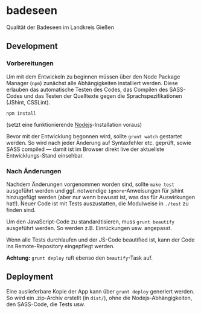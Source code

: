 badeseen
========

Qualität der Badeseen im Landkreis Gießen

## Development
### Vorbereitungen
Um mit dem Entwickeln zu beginnen müssen über den Node Package Manager (`npm`) zunächst alle Abhängigkeiten installiert werden. Diese erlauben das automatische Testen des Codes, das Compilen des SASS-Codes und das Testen der Quelltexte gegen die Sprachspezifikationen (JShint, CSSLint).

```
npm install
```
(setzt eine funktionierende [Nodejs](http://nodejs.org)-Installation voraus)

Bevor mit der Entwicklung begonnen wird, sollte `grunt watch` gestartet werden. So wird nach jeder Änderung auf Syntaxfehler etc. geprüft, sowie SASS compiled — damit ist im Browser direkt live der aktuellste Entwicklungs-Stand einsehbar.

### Nach Änderungen
Nachdem Änderungen vorgenommen worden sind, sollte `make test` ausgeführt werden und ggf. notwendige `ignore`-Anweisungen für jshint hinzugefügt werden (aber nur wenn bewusst ist, was das für Auswirkungen hat!). Neuer Code ist mit Tests auszustatten, die Modulweise in `./test` zu finden sind.

Um den JavaScript-Code zu standardtisieren, muss `grunt beautify` ausgeführt werden. So werden z.B. Einrückungen usw. angepasst.

Wenn alle Tests durchlaufen und der JS-Code beautified ist, kann der Code ins Remote-Repository eingepflegt werden.

**Achtung:** `grunt deploy` ruft ebenso den `beautify`-Task auf.

## Deployment
Eine auslieferbare Kopie der App kann über `grunt deploy` generiert werden. So wird ein .zip-Archiv erstellt (in `dist/`), ohne die Nodejs-Abhängigkeiten, den SASS-Code, die Tests usw.
